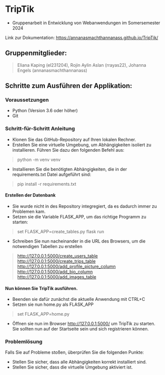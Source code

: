 # TripTik
- Gruppenarbeit in Entwicklung von Webanwendungen im Somersemester 2024

Link zur Dokumentation: https://annanasmachthannanass.github.io/TripTik/

## Gruppenmitglieder:

> Eliana Kaping (el231204),
> Rojin Aylin Aslan (rrayas22),
> Johanna Engels (annanasmachthannanass)

## Schritte zum Ausführen der Applikation:

### Voraussetzungen
- Python (Version 3.6 oder höher)
- Git

### Schritt-für-Schritt Anleitung
- Klonen Sie das GitHub-Repository auf Ihren lokalen Rechner.
- Erstellen Sie eine virtuelle Umgebung, um Abhängigkeiten isoliert zu installieren. Führen Sie dazu den folgenden Befehl aus:
> python -m venv venv
- Installieren Sie die benötigten Abhängigkeiten, die in der requirements.txt Datei aufgeführt sind:
> pip install -r requirements.txt

#### Erstellen der Datenbank
- Sie wurde nicht in des Repository integregiert, da es dadurch immer zu Problemen kam.
- Setzen sie die Variable FLASK_APP, um das richtige Programm zu starten:
> set FLASK_APP=create_tables.py
> flask run
- Schreiben Sie nun nacheinander in die URL des Browsers, um die notwendigen Tabellen zu erstellen
> http://127.0.0.1:5000/create_users_table
> http://127.0.0.1:5000/create_trips_table
> http://127.0.0.1:5000/add_profile_picture_column
> http://127.0.0.1:5000/add_bio_column
> http://127.0.0.1:5000/add_images_table

#### Nun können Sie TripTik ausführen.
- Beenden sie dafür zunächst die aktuelle Anwendung mit CTRL+C
- Setzen sie nun home.py als FLASK_APP
> set FLASK_APP=home.py
- Öffnen sie nun im Browser http://127.0.0.1:5000/ um TripTik zu starten. Sie sollten nun auf der Startseite sein und sich registrieren können.

### Problemlösung

Falls Sie auf Probleme stoßen, überprüfen Sie die folgenden Punkte:
- Stellen Sie sicher, dass alle Abhängigkeiten korrekt installiert sind.
- Stellen Sie sicher, dass die virtuelle Umgebung aktiviert ist.
